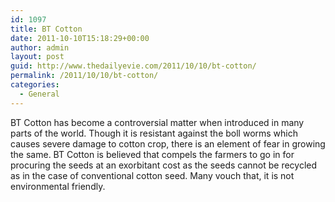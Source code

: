 ```yaml
---
id: 1097
title: BT Cotton
date: 2011-10-10T15:18:29+00:00
author: admin
layout: post
guid: http://www.thedailyevie.com/2011/10/10/bt-cotton/
permalink: /2011/10/10/bt-cotton/
categories:
  - General
---
```

BT Cotton has become a controversial matter when introduced in many parts of the world. Though it is resistant against the boll worms which causes severe damage to cotton crop, there is an element of fear in growing the same. BT Cotton is believed that compels the farmers to go in for procuring the seeds at an exorbitant cost as the seeds cannot be recycled as in the case of conventional cotton seed. Many vouch that, it is not environmental friendly.